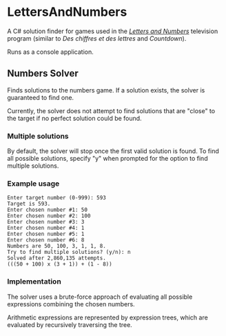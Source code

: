 ﻿# LettersAndNumbers

A C# solution finder for games used in the [_Letters and Numbers_](https://en.wikipedia.org/wiki/Letters_and_Numbers) television program (similar to _Des chiffres et des lettres_ and _Countdown_).

Runs as a console application.

## Numbers Solver

Finds solutions to the numbers game.
If a solution exists, the solver is guaranteed to find one.

Currently, the solver does not attempt to find solutions that are "close" to the target if no perfect solution could be found. 

### Multiple solutions

By default, the solver will stop once the first valid solution is found.
To find all possible solutions, specify "y" when prompted for the option to find multiple solutions.

### Example usage

```
Enter target number (0-999): 593
Target is 593.
Enter chosen number #1: 50
Enter chosen number #2: 100
Enter chosen number #3: 3
Enter chosen number #4: 1
Enter chosen number #5: 1
Enter chosen number #6: 8
Numbers are 50, 100, 3, 1, 1, 8.
Try to find multiple solutions? (y/n): n
Solved after 2,860,135 attempts.
(((50 + 100) x (3 + 1)) + (1 - 8))
```

### Implementation

The solver uses a brute-force approach of evaluating all possible expressions combining the chosen numbers.

Arithmetic expressions are represented by expression trees, which are evaluated by recursively traversing the tree.
